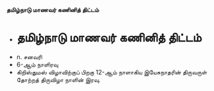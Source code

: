**தமிழ்நாடு மாணவர் கணினித் திட்டம்**
- # தமிழ்நாடு மாணவர் கணினித் திட்டம்
- n. சனவரி
- 6-ஆம் நாளிரவு
- கிறிஸ்துமஸ் விழாவிற்குப் பிறகு 12-ஆம் நாளாகிய இயேசுநாதரின் திருவருள் தோற்றத் திருவிழா நாளின் இரவு.

